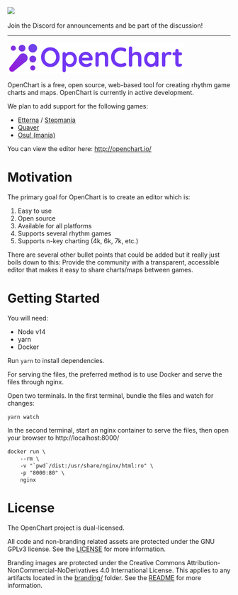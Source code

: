 [![](https://imgur.com/bhQKKSZ.png)](https://discord.gg/wSGmN52)

Join the Discord for announcements and be part of the discussion!

--------------

[![](branding/banner_small.png)](http://openchart.io)

OpenChart is a free, open source, web-based tool for creating rhythm game charts and maps. OpenChart is currently in active development.

We plan to add support for the following games:

- [Etterna](https://etternaonline.com/) / [Stepmania](https://www.stepmania.com/)
- [Quaver](https://quavergame.com/)
- [Osu! (mania)](https://osu.ppy.sh/)

You can view the editor here: http://openchart.io/

# Motivation

The primary goal for OpenChart is to create an editor which is:

1. Easy to use
2. Open source
3. Available for all platforms
4. Supports several rhythm games
5. Supports n-key charting (4k, 6k, 7k, etc.)

There are several other bullet points that could be added but it really just boils down to this: Provide the community with a transparent, accessible editor that makes it easy to share charts/maps between games.

# Getting Started

You will need:

- Node v14
- yarn
- Docker

Run `yarn` to install dependencies.

For serving the files, the preferred method is to use Docker and serve the files through nginx.

Open two terminals. In the first terminal, bundle the files and watch for changes:

```
yarn watch
```

In the second terminal, start an nginx container to serve the files, then open your browser to http://localhost:8000/

```
docker run \
    --rm \
    -v "`pwd`/dist:/usr/share/nginx/html:ro" \
    -p "8000:80" \
    nginx
```

# License

The OpenChart project is dual-licensed.

All code and non-branding related assets are protected under the GNU GPLv3 license. See the [LICENSE](LICENSE) for more information.

Branding images are protected under the Creative Commons Attribution-NonCommercial-NoDerivatives 4.0 International License. This applies to any artifacts located in the [branding/](branding) folder. See the [README](branding/README.md) for more information.

